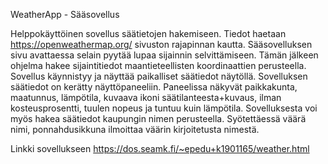 
WeatherApp - Sääsovellus

Helppokäyttöinen sovellus säätietojen hakemiseen. Tiedot haetaan https://openweathermap.org/ sivuston rajapinnan kautta. Sääsovelluksen sivu avattaessa selain pyytää lupaa sijainnin selvittämiseen. Tämän jälkeen ohjelma hakee sijaintitiedot maantieteellisten koordinaattien perusteella. Sovellus käynnistyy ja näyttää paikalliset säätiedot näytöllä. Sovelluksen säätiedot on kerätty näyttöpaneeliin. Paneelissa näkyvät paikkakunta, maatunnus, lämpötila, kuvaava ikoni säätilanteesta+kuvaus, ilman kosteusprosentti, tuulen nopeus ja tuntuu kuin lämpötila. Sovelluksesta voi myös hakea säätiedot kaupungin nimen perusteella. Syötettäessä väärä nimi, ponnahdusikkuna ilmoittaa väärin kirjoitetusta nimestä.

Linkki sovellukseen https://dos.seamk.fi/~epedu+k1901165/weather.html
